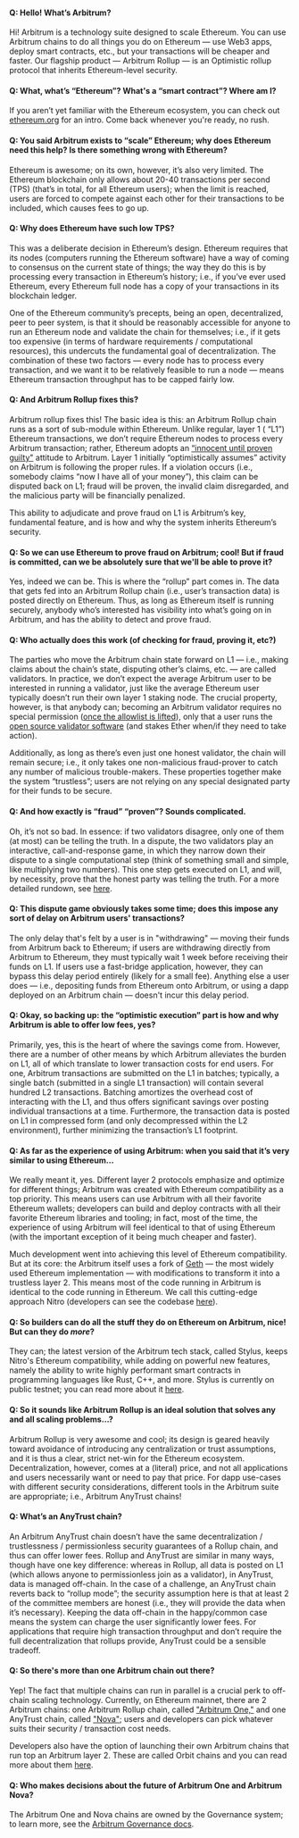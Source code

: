 #### Q: Hello! What’s Arbitrum?

Hi! <a data-quicklook-from='arbitrum'>Arbitrum</a> is a technology suite designed to scale Ethereum. You can use Arbitrum chains to do all things you do on Ethereum — use Web3 apps, deploy smart contracts, etc., but your transactions will be cheaper and faster. Our flagship product — Arbitrum Rollup — is an Optimistic rollup protocol that inherits Ethereum-level security.

#### Q: What, what’s “Ethereum”? What's a “smart contract”? Where am I?

If you aren’t yet familiar with the Ethereum ecosystem, you can check out [ethereum.org](https://ethereum.org/en/learn/) for an intro. Come back whenever you're ready, no rush.

#### Q: You said Arbitrum exists to “scale” Ethereum; why does Ethereum need this help? Is there something wrong with Ethereum?

Ethereum is awesome; on its own, however, it’s also very limited. The Ethereum blockchain only allows about 20-40 transactions per second (TPS) (that’s in total, for all Ethereum users); when the limit is reached, users are forced to compete against each other for their transactions to be included, which causes fees to go up.

#### Q: Why does Ethereum have such low TPS?

This was a deliberate decision in Ethereum’s design. Ethereum requires that its nodes (computers running the Ethereum software) have a way of coming to consensus on the current state of things; the way they do this is by processing every transaction in Ethereum’s history; i.e., if you’ve ever used Ethereum, every Ethereum full node has a copy of your transactions in its blockchain ledger.

One of the Ethereum community’s precepts, being an open, decentralized, peer to peer system, is that it should be reasonably accessible for anyone to run an Ethereum node and validate the chain for themselves; i.e., if it gets too expensive (in terms of hardware requirements / computational resources), this undercuts the fundamental goal of decentralization.
The combination of these two factors — every node has to process every transaction, and we want it to be relatively feasible to run a node — means Ethereum transaction throughput has to be capped fairly low.

#### Q: And Arbitrum Rollup fixes this?

Arbitrum rollup fixes this! The basic idea is this: an Arbitrum Rollup chain runs as a sort of sub-module within Ethereum. Unlike regular, layer 1 ( “L1”) Ethereum transactions, we don’t require Ethereum nodes to process every Arbitrum transaction; rather, Ethereum adopts an [“innocent until proven guilty"](https://insights.deribit.com/market-research/making-sense-of-rollups-part-2-dispute-resolution-on-arbitrum-and-optimism/) attitude to Arbitrum. Layer 1 initially “optimistically assumes” activity on Arbitrum is following the proper rules. If a violation occurs (i.e., somebody claims “now I have all of your money”), this claim can be disputed back on L1; fraud will be proven, the invalid claim disregarded, and the malicious party will be financially penalized.

This ability to adjudicate and prove fraud on L1 is Arbitrum’s key, fundamental feature, and is how and why the system inherits Ethereum’s security.

#### Q: So we can use Ethereum to prove fraud on Arbitrum; cool! But if fraud is committed, can we be absolutely sure that we'll be able to prove it?

Yes, indeed we can be. This is where the “rollup” part comes in. The data that gets fed into an Arbitrum Rollup chain (i.e., user’s transaction data) is posted directly on Ethereum. Thus, as long as Ethereum itself is running securely, anybody who’s interested has visibility into what’s going on in Arbitrum, and has the ability to detect and prove fraud.

#### Q: Who actually does this work (of checking for fraud, proving it, etc?)

The parties who move the Arbitrum chain state forward on L1 — i.e., making claims about the chain’s state, disputing other’s claims, etc. — are called validators.
In practice, we don’t expect the average Arbitrum user to be interested in running a
validator, just like the average Ethereum user typically doesn’t run their own layer 1 staking node. The crucial property, however, is that anybody can; becoming an Arbitrum validator requires no special permission ([once the allowlist is lifted](https://docs.arbitrum.foundation/state-of-progressive-decentralization)), only that a user runs the [open source validator software](https://github.com/OffchainLabs/nitro) (and stakes Ether when/if they need to take action).

Additionally, as long as there’s even just one honest validator, the chain will remain secure; i.e., it only takes one non-malicious fraud-prover to catch any number of malicious trouble-makers. These properties together make the system “trustless”; users are not relying on any special designated party for their funds to be secure.

#### Q: And how exactly is “fraud” “proven”? Sounds complicated.

Oh, it’s not so bad. In essence: if two validators disagree, only one of them (at most) can be telling the truth. In a dispute, the two validators play an interactive, call-and-response game, in which they narrow down their dispute to a single computational step (think of something small and simple, like multiplying two numbers). This one step gets executed on L1, and will, by necessity, prove that the honest party was telling the truth. For a more detailed rundown, see [here](/how-arbitrum-works/fraud-proofs/challenge-manager.mdx).

#### Q: This dispute game obviously takes some time; does this impose any sort of delay on Arbitrum users' transactions?

The only delay that's felt by a user is in "withdrawing" — moving their funds from Arbitrum back to Ethereum; if users are withdrawing directly from Arbitrum to Ethereum, they must typically wait 1 week before receiving their funds on L1. If users use a fast-bridge application, however, they can bypass this delay period entirely (likely for a small fee). Anything else a user does — i.e., depositing funds from Ethereum onto Arbitrum, or using a dapp deployed on an Arbitrum chain — doesn't incur this delay period.

#### Q: Okay, so backing up: the “optimistic execution” part is how and why Arbitrum is able to offer low fees, yes?

Primarily, yes, this is the heart of where the savings come from. However, there are a number of other means by which Arbitrum alleviates the burden on L1, all of which translate to lower transaction costs for end users.
For one, Arbitrum transactions are submitted on the L1 in batches; typically, a single batch (submitted in a single L1 transaction) will contain several hundred L2 transactions. Batching amortizes the overhead cost of interacting with the L1, and thus offers significant savings over posting individual transactions at a time. Furthermore, the transaction data is posted on L1 in compressed form (and only decompressed within the L2 environment), further minimizing the transaction’s L1 footprint.

#### Q: As far as the experience of using Arbitrum: when you said that it’s very similar to using Ethereum…

We really meant it, yes.
Different layer 2 protocols emphasize and optimize for different things; Arbitrum was created with Ethereum compatibility as a top priority. This means users can use Arbitrum with all their favorite Ethereum wallets; developers can build and deploy contracts with all their favorite Ethereum libraries and tooling; in fact, most of the time, the experience of using Arbitrum will feel identical to that of using Ethereum (with the important exception of it being much cheaper and faster).

Much development went into achieving this level of Ethereum compatibility. But at its core: the Arbitrum itself uses a fork of [Geth](/how-arbitrum-works/arbos/geth.md) — the most widely used Ethereum implementation — with modifications to transform it into a trustless layer 2. This means most of the code running in Arbitrum is identical to the code running in Ethereum. We call this cutting-edge approach Nitro (developers can see the codebase [here](https://github.com/OffchainLabs/nitro)).

#### Q: So builders can do all the stuff they do on Ethereum on Arbitrum, nice! But can they do _more_?

They can; the latest version of the Arbitrum tech stack, called <a data-quicklook-from='stylus'>Stylus</a>, keeps Nitro's Ethereum compatibility, while adding on powerful new features, namely the ability to write highly performant smart contracts in programming languages like Rust, C++, and more. Stylus is currently on public testnet; you can read more about it [here](../stylus/stylus-gentle-introduction.md).

#### Q: So it sounds like Arbitrum Rollup is an ideal solution that solves any and all scaling problems…?

Arbitrum Rollup is very awesome and cool; its design is geared heavily toward avoidance of introducing any centralization or trust assumptions, and it is thus a clear, strict net-win for the Ethereum ecosystem. Decentralization, however, comes at a (literal) price, and not all applications and users necessarily want or need to pay that price. For dapp use-cases with different security considerations, different tools in the Arbitrum suite are appropriate; i.e., Arbitrum AnyTrust chains!

#### Q: What’s an AnyTrust chain?

An Arbitrum AnyTrust chain doesn’t have the same decentralization / trustlessness / permissionless security guarantees of a Rollup chain, and thus can offer lower fees. Rollup and AnyTrust are similar in many ways, though have one key difference: whereas in Rollup, all data is posted on L1 (which allows anyone to permissionless join as a validator), in AnyTrust, data is managed off-chain. In the case of a challenge, an AnyTrust chain reverts back to “rollup mode”; the security assumption here is that at least 2 of the committee members are honest (i.e., they will provide the data when it’s necessary). Keeping the data off-chain in the happy/common case means the system can charge the user significantly lower fees.
For applications that require high transaction throughput and don’t require the full decentralization that rollups provide, AnyTrust could be a sensible tradeoff.

#### Q: So there's more than one Arbitrum chain out there?

Yep! The fact that multiple chains can run in parallel is a crucial perk to off-chain scaling technology. Currently, on Ethereum mainnet, there are 2 Arbitrum chains: one Arbitrum Rollup chain, called ["Arbitrum One,"](https://portal.arbitrum.one/) and one AnyTrust chain, called ["Nova"](https://nova.arbitrum.io/); users and developers can pick whatever suits their security / transaction cost needs.

Developers also have the option of launching their own Arbitrum chains that run top an Arbitrum layer 2. These are called <a data-quicklook-from='arbitrum-orbit'>Orbit</a> chains and you can read more about them [here](/launch-orbit-chain/orbit-gentle-introduction.md).

#### Q: Who makes decisions about the future of Arbitrum One and Arbitrum Nova?

The Arbitrum One and Nova chains are owned by the Governance system; to learn more, see the [Arbitrum Governance docs](https://docs.arbitrum.foundation/).

